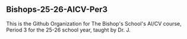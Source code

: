 ## Bishops-25-26-AICV-Per3

This is the Github Organization for The Bishop's School's AI/CV course, Period 3 for the 25-26 school year, taught by Dr. J.


